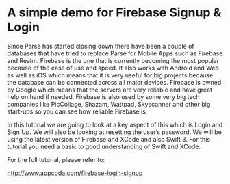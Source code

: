 # A simple demo for Firebase Signup &amp; Login

Since Parse has started closing down there have been a couple of databases that have tried to replace Parse for Mobile Apps such as Firebase and Realm. Firebase is the one that is currently becoming the most popular because of the ease of use and speed. It also works with Android and Web as well as iOS which means that it is very useful for big projects because the database can be connected across all major devices. Firebase is owned by Google which means that the servers are very reliable and have great help on hand if needed. Firebase is also used by some very big tech companies like PicCollage, Shazam, Wattpad, Skyscanner and other big start-ups so you can see how reliable Firebase is.

In this tutorial we are going to look at a key aspect of this which is Login and Sign Up. We will also be looking at resetting the user’s password. We will be using the latest version of Firebase and XCode and also Swift 3. For this tutorial you need a basic to good understanding of Swift and XCode.

For the full tutorial, please refer to:

http://www.appcoda.com/firebase-login-signup
